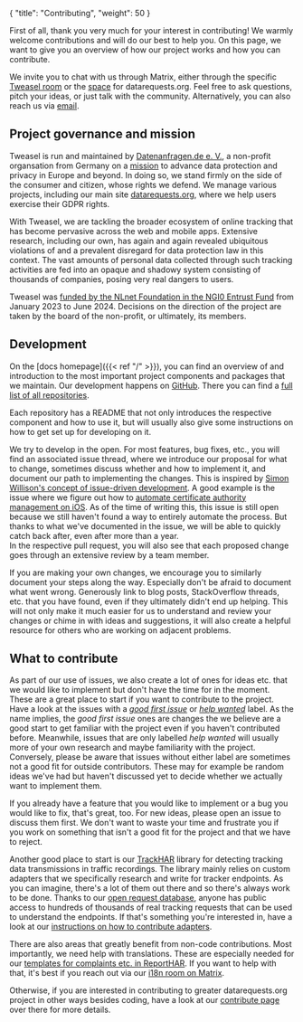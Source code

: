 {
    "title": "Contributing",
    "weight": 50
}

First of all, thank you very much for your interest in contributing! We warmly welcome contributions and will do our best to help you. On this page, we want to give you an overview of how our project works and how you can contribute.

We invite you to chat with us through Matrix, either through the specific [Tweasel room](https://matrix.to/#/#dade-tweasel:matrix.altpeter.me) or the [space](https://matrix.to/#/#datenanfragen:matrix.altpeter.me) for datarequests.org. Feel free to ask questions, pitch your ideas, or just talk with the community. Alternatively, you can also reach us via [email](mailto:dev@datenanfragen.de).

## Project governance and mission

Tweasel is run and maintained by [Datenanfragen.de e. V.](https://www.datarequests.org/verein/), a non-profit organsation from Germany on a [mission](https://www.datarequests.org/verein/mission-statement/) to advance data protection and privacy in Europe and beyond. In doing so, we stand firmly on the side of the consumer and citizen, whose rights we defend. We manage various projects, including our main site [datarequests.org](https://www.datarequests.org), where we help users exercise their GDPR rights.

With Tweasel, we are tackling the broader ecosystem of online tracking that has become pervasive across the web and mobile apps. Extensive research, including our own, has again and again revealed ubiquitous violations of and a prevalent disregard for data protection law in this context. The vast amounts of personal data collected through such tracking activities are fed into an opaque and shadowy system consisting of thousands of companies, posing very real dangers to users.

Tweasel was [funded by the NLnet Foundation in the NGI0 Entrust Fund](https://nlnet.nl/project/TrackingWeasel/) from January 2023 to June 2024. Decisions on the direction of the project are taken by the board of the non-profit, or ultimately, its members.
## Development

On the [docs homepage]({{< ref "/" >}}), you can find an overview of and introduction to the most important project components and packages that we maintain. Our development happens on [GitHub](https://github.com/orgs/tweaselORG). There you can find a [full list of all repositories](https://github.com/orgs/tweaselORG/repositories?type=all).

Each repository has a README that not only introduces the respective component and how to use it, but will usually also give some instructions on how to get set up for developing on it.

We try to develop in the open. For most features, bug fixes, etc., you will find an associated issue thread, where we introduce our proposal for what to change, sometimes discuss whether and how to implement it, and document our path to implementing the changes. This is inspired by [Simon Willison's concept of issue-driven development](https://simonwillison.net/2022/Nov/26/productivity/). A good example is the issue where we figure out how to [automate certificate authority management on iOS](https://github.com/tweaselORG/appstraction/issues/44). As of the time of writing this, this issue is still open because we still haven't found a way to entirely automate the process. But thanks to what we've documented in the issue, we will be able to quickly catch back after, even after more than a year.  
In the respective pull request, you will also see that each proposed change goes through an extensive review by a team member.

If you are making your own changes, we encourage you to similarly document your steps along the way. Especially don't be afraid to document what went wrong. Generously link to blog posts, StackOverflow threads, etc. that you have found, even if they ultimately didn't end up helping. This will not only make it much easier for us to understand and review your changes or chime in with ideas and suggestions, it will also create a helpful resource for others who are working on adjacent problems.

## What to contribute

As part of our use of issues, we also create a lot of ones for ideas etc. that we would like to implement but don't have the time for in the moment. These are a great place to start if you want to contribute to the project. Have a look at the issues with a [*good first issue*](https://github.com/search?q=org%3AtweaselORG+label%3A%22good+first+issue%22&type=issues) or [*help wanted*](https://github.com/search?q=org%3AtweaselORG+label%3A%22help+wanted%22&type=issues) label. As the name implies, the *good first issue* ones are changes the we believe are a good start to get familiar with the project even if you haven't contributed before. Meanwhile, issues that are only labelled *help wanted* will usually more of your own research and maybe familiarity with the project. Conversely, please be aware that issues without either label are sometimes not a good fit for outside contributors. These may for example be random ideas we've had but haven't discussed yet to decide whether we actually want to implement them.

If you already have a feature that you would like to implement or a bug you would like to fix, that's great, too. For new ideas, please open an issue to discuss them first. We don't want to waste your time and frustrate you if you work on something that isn't a good fit for the project and that we have to reject.

Another good place to start is our [TrackHAR](https://github.com/tweaselORG/TrackHAR) library for detecting tracking data transmissions in traffic recordings. The library mainly relies on custom adapters that we specifically research and write for tracker endpoints. As you can imagine, there's a lot of them out there and so there's always work to be done. Thanks to our [open request database](https://data.tweasel.org/), anyone has public access to hundreds of thousands of real tracking requests that can be used to understand the endpoints. If that's something you're interested in, have a look at our [instructions on how to contribute adapters](https://github.com/tweaselORG/TrackHAR#contributing-adapters).

There are also areas that greatly benefit from non-code contributions. Most importantly, we need help with translations. These are especially needed for our [templates for complaints etc. in ReportHAR](https://github.com/tweaselORG/ReportHAR/tree/main/templates). If you want to help with that, it's best if you reach out via our [i18n room on Matrix](https://matrix.to/#/#dade-i18n:matrix.altpeter.me).

Otherwise, if you are interested in contributing to greater datarequests.org project in other ways besides coding, have a look at our [contribute page](https://www.datarequests.org/contribute) over there for more details.
